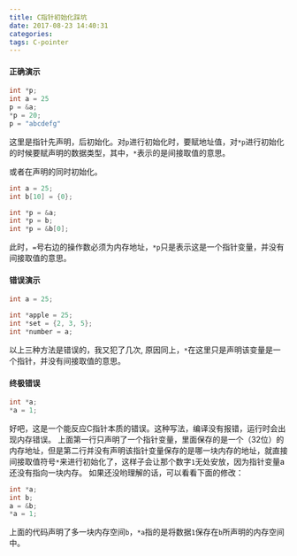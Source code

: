 ```yaml
---
title: C指针初始化踩坑
date: 2017-08-23 14:40:31
categories:
tags: C-pointer
---
```

#### 正确演示
``` C
int *p;
int a = 25
p = &a;
*p = 20;
p = "abcdefg"
```
这里是指针先声明，后初始化。对`p`进行初始化时，要赋地址值，对`*p`进行初始化的时候要赋声明的数据类型，其中，`*`表示的是间接取值的意思。

或者在声明的同时初始化。
``` C
int a = 25;
int b[10] = {0};

int *p = &a;
int *p = b;
int *p = &b[0];
```
此时，`=`号右边的操作数必须为内存地址，`*p`只是表示这是一个指针变量，并没有间接取值的意思。   
#### 错误演示

``` C
int a = 25;

int *apple = 25;
int *set = {2, 3, 5};
int *number = a;
```

以上三种方法是错误的，我又犯了几次, 原因同上，`*`在这里只是声明该变量是一个指针，并没有间接取值的意思。
#### 终极错误
``` C
int *a;
*a = 1;
```
好吧，这是一个能反应C指针本质的错误。这种写法，编译没有报错，运行时会出现内存错误。
上面第一行只声明了一个指针变量，里面保存的是一个（32位）的内存地址，但是第二行并没有声明该指针变量保存的是哪一块内存的地址，就直接间接取值符号`*`来进行初始化了，这样子会让那个数字`1`无处安放，因为指针变量a还没有指向一块内存。
如果还没哟理解的话，可以看看下面的修改：
``` C
int *a;
int b;
a = &b;
*a = 1;
```
上面的代码声明了多一块内存空间`b`，`*a`指的是将数据`1`保存在`b`所声明的内存空间中。
